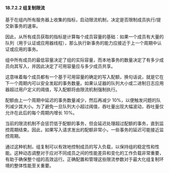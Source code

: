 #### 18.7.2.2 组复制限流

基于在组内所有服务器上收集的指标，启动限流机制，决定是否限制成员执行/提交新事务的速率。

因此，从所有成员获取的指标是计算每个成员容量的基础：如果一个成员有大量的队列（用于认证或应用器线程），那么执行新事务的能力应接近于上一个周期中认证或应用的事务。

组中所有成员的最低容量决定了组的实际容量，而本地事务的数量决定了有多少成员向其写入，并因此决定了可用容量应与多少成员共享。

这意味着每个成员都有一个基于可用容量的确定的写入配额，换句话说，就是它在下一个周期内可以安全发起的事务数量。如果认证器的队列大小或二进制日志应用器超过用户定义的阈值，写入配额将由限流机制强制执行。

配额由上一个周期中延迟的事务数量减少，然后再减少 10%，以便触发问题的队列减少其大小。为了避免一旦队列大小超过阈值，吞吐量出现大幅波动，吞吐量仅允许在此后的每个周期内增长 10%。

当前的限流机制不会惩罚低于配额的事务，但会延迟处理超过配额的事务，直到监控周期结束。因此，如果写入请求发出的配额非常小，一些事务的延迟可能接近监控周期。

通过这种机制，组复制可以有效地控制成员的写入负载，以保持组的稳定性和性能。这种动态调整对于应对不同成员之间的性能差异和变化的工作负载非常重要，有助于确保整个组的高效运行。正确配置和管理这些限流参数对于最大化组复制环境的整体性能至关重要。